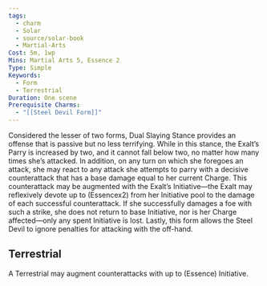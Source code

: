 ```yaml
---
tags:
  - charm
  - Solar
  - source/solar-book
  - Martial-Arts
Cost: 5m, 1wp
Mins: Martial Arts 5, Essence 2
Type: Simple
Keywords:
  - Form
  - Terrestrial
Duration: One scene
Prerequisite Charms:
  - "[[Steel Devil Form]]"
---
```

Considered the lesser of two forms, Dual Slaying Stance provides an offense that is passive but no less terrifying. While in this stance, the Exalt’s Parry is increased by two, and it cannot fall below two, no matter how many times she’s attacked. In addition, on any turn on which she foregoes an attack, she may react to any attack she attempts to parry with a decisive counterattack that has a base damage equal to her current Charge. This counterattack may be augmented with the Exalt’s Initiative—the Exalt may reflexively devote up to (Essencex2) from her Initiative pool to the damage of each successful counterattack. If she successfully damages a foe with such a strike, she does not return to base Initiative, nor is her Charge affected—only any spent Initiative is lost. Lastly, this form allows the Steel Devil to ignore penalties for attacking with the off-hand. 

## Terrestrial

A Terrestrial may augment counterattacks with up to (Essence) Initiative.